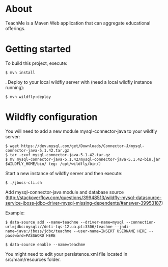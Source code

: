# About

TeachMe is a Maven Web application that can aggregate educational offerings.

# Getting started

To build this project, execute:

	$ mvn install 
  .
Deploy to your local wildfly server with (need a local wildfly instance running):

	$ mvn wildfly:deploy
  
  
# Wildfly configuration

You will need to add a new module mysql-connector-java to your wildfly server:

	$ wget https://dev.mysql.com/get/Downloads/Connector-J/mysql-connector-java-5.1.42.tar.gz
	$ tar -zxvf mysql-connector-java-5.1.42.tar.gz 
	$ mv mysql-connector-java-5.1.42/mysql-connector-java-5.1.42-bin.jar $WILDFLY_HOME/bin/ (eg: /opt/wildfly/bin/)
  
Start a new instance of wildfly server and then execute:
  
	$ ./jboss-cli.sh 
  
Add mysql-connector-java module and database source (http://stackoverflow.com/questions/39948513/wildfly-mysql-datasource-service-jboss-jdbc-driver-mysql-missing-dependents/#answer-39953187)

Example: 

	$ data-source add --name=teachme --driver-name=mysql --connection-url=jdbc:mysql://deti-tqs-12.ua.pt:3306/teachme --jndi-name=java:/jboss/jdbc/teachme --user-name=INSERT USERNAME HERE --password=PASSWORD HERE

	$ data-source enable --name=teachme

You might need to edit your persistence.xml file located in src/main/resources folder.


  
